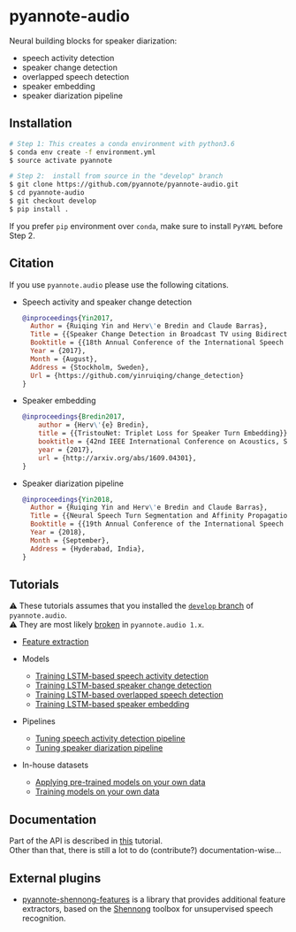 # pyannote-audio

Neural building blocks for speaker diarization: 
* speech activity detection
* speaker change detection
* overlapped speech detection
* speaker embedding
* speaker diarization pipeline

## Installation

```bash
# Step 1: This creates a conda environment with python3.6
$ conda env create -f environment.yml
$ source activate pyannote

# Step 2:  install from source in the "develop" branch
$ git clone https://github.com/pyannote/pyannote-audio.git
$ cd pyannote-audio
$ git checkout develop
$ pip install .
```

If you prefer `pip` environment over `conda`, make sure to install `PyYAML` before Step 2. 

## Citation

If you use `pyannote.audio` please use the following citations.

  - Speech  activity and speaker change detection
    ```bibtex
    @inproceedings{Yin2017,
      Author = {Ruiqing Yin and Herv\'e Bredin and Claude Barras},
      Title = {{Speaker Change Detection in Broadcast TV using Bidirectional Long Short-Term Memory Networks}},
      Booktitle = {{18th Annual Conference of the International Speech Communication Association, Interspeech 2017}},
      Year = {2017},
      Month = {August},
      Address = {Stockholm, Sweden},
      Url = {https://github.com/yinruiqing/change_detection}
    }
    ```
  - Speaker embedding
    ```bibtex
    @inproceedings{Bredin2017,
        author = {Herv\'{e} Bredin},
        title = {{TristouNet: Triplet Loss for Speaker Turn Embedding}},
        booktitle = {42nd IEEE International Conference on Acoustics, Speech and Signal Processing, ICASSP 2017},
        year = {2017},
        url = {http://arxiv.org/abs/1609.04301},
    }
    ```
  - Speaker diarization pipeline
    ```bibtex
    @inproceedings{Yin2018,
      Author = {Ruiqing Yin and Herv\'e Bredin and Claude Barras},
      Title = {{Neural Speech Turn Segmentation and Affinity Propagation for Speaker Diarization}},
      Booktitle = {{19th Annual Conference of the International Speech Communication Association, Interspeech 2018}},
      Year = {2018},
      Month = {September},
      Address = {Hyderabad, India},
    }
    ```

## Tutorials

:warning: These tutorials assumes that you installed the [`develop` branch](https://github.com/pyannote/pyannote-audio/issues/145) of `pyannote.audio`.  
:warning: They are most likely [broken](https://github.com/pyannote/pyannote-audio/issues/151) in `pyannote.audio 1.x`.

  * [Feature extraction](tutorials/feature_extraction)
  * Models
    * [Training LSTM-based speech activity detection](tutorials/models/speech_activity_detection)
    * [Training LSTM-based speaker change detection](tutorials/models/speaker_change_detection)
    * [Training LSTM-based overlapped speech detection](tutorials/models/overlap_detection)
    * [Training LSTM-based speaker embedding](tutorials/models/speaker_embedding)

  * Pipelines
    * [Tuning speech activity detection pipeline](tutorials/pipelines/speech_activity_detection)
    * [Tuning speaker diarization pipeline](tutorials/pipelines/speaker_diarization)
  
  * In-house datasets 
    * [Applying pre-trained models on your own data](tutorials/own_data/pretrained)
    * [Training models on your own data](tutorials/own_data/train)

## Documentation

Part of the API is described in [this](tutorials/models/pretrained) tutorial.  
Other than that, there is still a lot to do (contribute?) documentation-wise...

## External plugins

- [pyannote-shennong-features](http://github.com/bootphon/pyannote-shennong-features) is a library that provides additional feature extractors, based on the [Shennong](https://coml.lscp.ens.fr/shennong) toolbox for unsupervised speech recognition.
